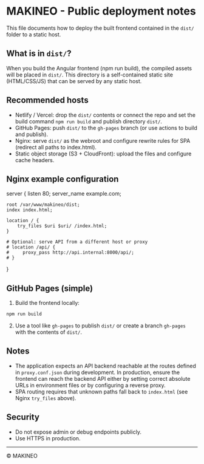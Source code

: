 # MAKINEO - Public deployment notes

This file documents how to deploy the built frontend contained in the `dist/` folder to a static host.

## What is in `dist/`?

When you build the Angular frontend (npm run build), the compiled assets will be placed in `dist/`. This directory is a self-contained static site (HTML/CSS/JS) that can be served by any static host.

## Recommended hosts

- Netlify / Vercel: drop the `dist/` contents or connect the repo and set the build command `npm run build` and publish directory `dist/`.
- GitHub Pages: push `dist/` to the `gh-pages` branch (or use actions to build and publish).
- Nginx: serve `dist/` as the webroot and configure rewrite rules for SPA (redirect all paths to index.html).
- Static object storage (S3 + CloudFront): upload the files and configure cache headers.

## Nginx example configuration

server {
    listen 80;
    server_name example.com;

    root /var/www/makineo/dist;
    index index.html;

    location / {
        try_files $uri $uri/ /index.html;
    }

    # Optional: serve API from a different host or proxy
    # location /api/ {
    #     proxy_pass http://api.internal:8000/api/;
    # }
}

## GitHub Pages (simple)

1. Build the frontend locally:

```bash
npm run build
```

2. Use a tool like `gh-pages` to publish `dist/` or create a branch `gh-pages` with the contents of `dist/`.

## Notes

- The application expects an API backend reachable at the routes defined in `proxy.conf.json` during development. In production, ensure the frontend can reach the backend API either by setting correct absolute URLs in environment files or by configuring a reverse proxy.
- SPA routing requires that unknown paths fall back to `index.html` (see Nginx `try_files` above).

## Security

- Do not expose admin or debug endpoints publicly.
- Use HTTPS in production.

---

© MAKINEO
